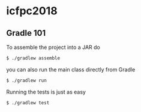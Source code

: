 # icfpc2018

## Gradle 101

To assemble the project into a JAR do

```bash
$ ./gradlew assemble
```

you can also run the main class directly from Gradle

```bash
$ ./gradlew run
```

Running the tests is just as easy

```bash
$ ./gradlew test
```
